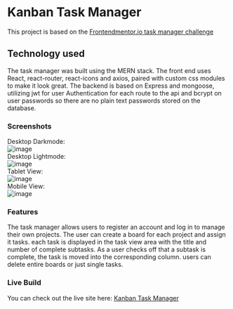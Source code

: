 # Kanban Task Manager

This project is based on the [Frontendmentor.io task manager challenge](https://www.frontendmentor.io/challenges/kanban-task-management-web-app-wgQLt-HlbB)


## Technology used

The task manager was built using the MERN stack. 
The front end uses React, react-router, react-icons and axios, paired with custom css modules to make it look great.
The backend is based on Express and mongoose, utilizing jwt for user Authentication for each route to the api and bcrypt on user passwords so there are no plain text passwords stored on the database.
### Screenshots

Desktop Darkmode: \
![image](https://user-images.githubusercontent.com/76035004/178115635-44ab8769-7225-4044-8572-6a3f9d7fc2fb.png)\
Desktop Lightmode:\
![image](https://user-images.githubusercontent.com/76035004/178115663-ab206823-15c7-4dbe-b7e0-5d087434540b.png)\
Tablet View:\
![image](https://user-images.githubusercontent.com/76035004/178115688-d1853830-99f6-4475-a10d-f8cd76363a0f.png)\
Mobile View:\
![image](https://user-images.githubusercontent.com/76035004/178115728-d419200a-6029-49bc-959f-4c75e05bc546.png)


### Features

The task manager allows users to register an account and log in to manage their own projects. The user can create a board for each project and assign it tasks. each task is displayed in the task view area with the title and number of complete subtasks. As a user checks off that a subtask is complete, the task is moved into the corresponding column. users can delete entire boards or just single tasks. 

### Live Build
You can check out the live site here: [Kanban Task Manager](https://mhkanbantaskmanager.netlify.app)
